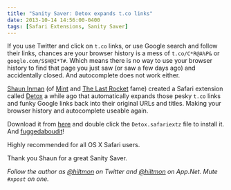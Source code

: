 ```yaml
---
title: "Sanity Saver: Detox expands t.co links"
date: 2013-10-14 14:56:00-0400
tags: [Safari Extensions, Sanity Saver]
---
```


If you use Twitter and click on `t.co` links, or use Google search and follow their links, chances are your browser history is a mess of `t.co/C*R@A%P&` or `google.com/S$H@I*T#`. Which means there is no way to use your browser history to find that page you just saw (or saw a few days ago) and accidentally closed. And autocomplete does not work either.

[Shaun Inman](http://www.shauninman.com/blog) (of [Mint](http://haveamint.com) and [The Last Rocket](https://itunes.apple.com/us/app/the-last-rocket/id429747672?mt=8&uo=4&at=10l894) fame) created a Safari extension called [Detox](http://www.shauninman.com/archive/2012/01/19/detox) a while ago that automatically expands those pesky `t.co` links and funky Google links back into their original URLs and titles. Making your browser history and autocomplete useable again.

Download it from [here](http://www.shauninman.com/assets/downloads/Detox.safariextz) and double click the `Detox.safariextz` file to install it. And [fuggedaboudit](http://en.wiktionary.org/wiki/fuggedaboudit#English)!

Highly recommended for all OS X Safari users.

Thank you Shaun for a great Sanity Saver.

*Follow the author as [@hiltmon](https://twitter.com/hiltmon) on Twitter and [@hiltmon](http://alpha.app.net/hiltmon) on App.Net. Mute `#xpost` on one.*
